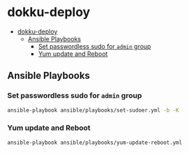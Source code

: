 # dokku-deploy

- [dokku-deploy](#dokku-deploy)
  - [Ansible Playbooks](#ansible-playbooks)
    - [Set passwordless sudo for `admin` group](#set-passwordless-sudo-for-admin-group)
    - [Yum update and Reboot](#yum-update-and-reboot)

## Ansible Playbooks

### Set passwordless sudo for `admin` group

```bash
ansible-playbook ansible/playbooks/set-sudoer.yml -b -K
```

### Yum update and Reboot

```bash
ansible-playbook ansible/playbooks/yum-update-reboot.yml
```
